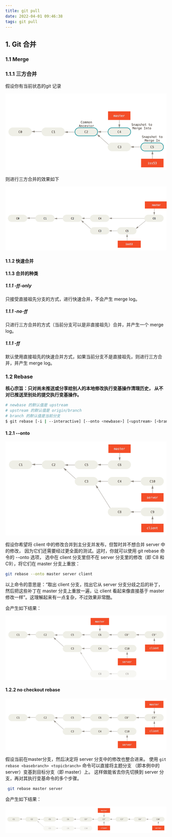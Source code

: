 ```yaml
---
title: git pull
date: 2022-04-01 09:46:38
tags: git pull
---
```


## 1. Git 合并

### 1.1 Merge

### 1.1.1 三方合并

假设你有当前状态的git 记录

![git_merge_no_ff](./resources/git_merge_no_ff.png)

则进行三方合并的效果如下

![git_merge_noff_result](./resources/git_merge_noff_result.png)

#### 1.1.2 快速合并

#### 1.1.3 合并的种类

##### 1.1.1 -ff-only

只接受直接祖先分支的方式，进行快速合并，不会产生 merge log。

##### 1.1.1 -no-ff

只进行三方合并的方式（当前分支可以是非直接祖先）合并，并产生一个 merge log。

##### 1.1.1 -ff

默认使用直接祖先的快速合并方式，如果当前分支不是直接祖先，则进行三方合并，并产生 merge log。

### 1.2 Rebase

**核心宗旨：只对尚未推送或分享给别人的本地修改执行变基操作清理历史， 从不对已推送至别处的提交执行变基操作。**

```sh
# newbase 的默认值是 upstream
# upstream 的默认值是 origin/branch
# branch 的默认值是当前分支
$ git rebase [-i | --interactive] [--onto <newbase>] [<upstream> [<branch>]]
```

#### 1.2.1 --onto

![git_rebase_onto](./resources/git_rebase_onto.png)

假设你希望将 client 中的修改合并到主分支并发布，但暂时并不想合并 server 中的修改， 因为它们还需要经过更全面的测试。这时，你就可以使用 git rebase 命令的 --onto 选项， 选中在 client 分支里但不在 server 分支里的修改（即 C8 和 C9），将它们在 master 分支上重放：

```sh
git rebase --onto master server client
```

以上命令的意思是：“取出 client 分支，找出它从 server 分支分歧之后的补丁， 然后把这些补丁在 master 分支上重放一遍，让 client 看起来像直接基于 master 修改一样”。这理解起来有一点复杂，不过效果非常酷。

会产生如下结果：

![git_onto_rebase_result](./resources/git_onto_rebase_result.png)

#### 1.2.2 no checkout rebase

![git_rebase_nocheckout](./resources/git_rebase_nocheckout.png)

假设当前在master分支，然后决定将 server 分支中的修改也整合进来。 使用 `git rebase <basebranch> <topicbranch>` 命令可以直接将主题分支 （即本例中的 server）变基到目标分支（即 master）上。 这样做能省去你先切换到 server 分支，再对其执行变基命令的多个步骤。

```sh
 git rebase master server
```

会产生如下结果：

![git_rebase_nocheckout_result](./resources/git_nocheckout_rebase_result.png)
